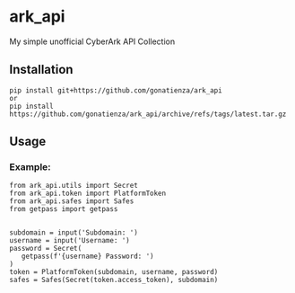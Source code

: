# ark_api

My simple unofficial CyberArk API Collection

## Installation

```
pip install git+https://github.com/gonatienza/ark_api
or
pip install https://github.com/gonatienza/ark_api/archive/refs/tags/latest.tar.gz
```

## Usage

### Example:

```
from ark_api.utils import Secret
from ark_api.token import PlatformToken
from ark_api.safes import Safes
from getpass import getpass


subdomain = input('Subdomain: ')
username = input('Username: ')
password = Secret(
   getpass(f'{username} Password: ')
)
token = PlatformToken(subdomain, username, password)
safes = Safes(Secret(token.access_token), subdomain)
```
